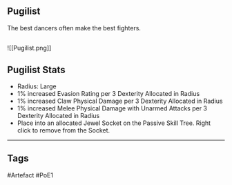 ## Pugilist
The best dancers often make the best fighters.
##
![[Pugilist.png]]
## Pugilist Stats
- Radius: Large
- 1% increased Evasion Rating per 3 Dexterity Allocated in Radius
- 1% increased Claw Physical Damage per 3 Dexterity Allocated in Radius
- 1% increased Melee Physical Damage with Unarmed Attacks per 3 Dexterity Allocated in Radius
- Place into an allocated Jewel Socket on the Passive Skill Tree. Right click to remove from the Socket.


---
## Tags
#Artefact
#PoE1